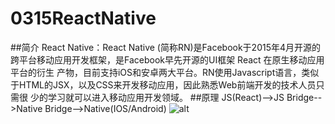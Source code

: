 # 0315ReactNative
##简介
React Native：React Native (简称RN)是Facebook于2015年4月开源的跨平台移动应用开发框架，是Facebook早先开源的UI框架 React 在原生移动应用平台的衍生               产物，目前支持iOS和安卓两大平台。RN使用Javascript语言，类似于HTML的JSX，以及CSS来开发移动应用，因此熟悉Web前端开发的技术人员只需很               少的学习就可以进入移动应用开发领域。
##原理
    JS(React)-->JS Bridge-->Native Bridge-->Native(IOS/Android)
    ![alt](http://blog.cnbang.net/wp-content/uploads/2015/03/ReactNative1.png)
